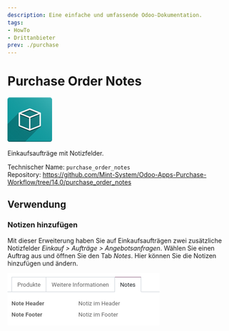```yaml
---
description: Eine einfache und umfassende Odoo-Dokumentation.
tags:
- HowTo
- Drittanbieter
prev: ./purchase
---
```

# Purchase Order Notes
![icon_oms_box](assets/icon_oms_box.png)

 Einkaufsaufträge mit Notizfelder.

Technischer Name: `purchase_order_notes`\
Repository: <https://github.com/Mint-System/Odoo-Apps-Purchase-Workflow/tree/14.0/purchase_order_notes>

## Verwendung

### Notizen hinzufügen

Mit dieser Erweiterung haben Sie auf Einkaufsaufträgen zwei zusätzliche Notizfelder *Einkauf > Aufträge > Angebotsanfragen*. Wählen Sie einen Auftrag aus und öffnen Sie den Tab *Notes*. Hier können Sie die Notizen hinzufügen und ändern.

![](assets/Purchase%20Order%20Notes.png)